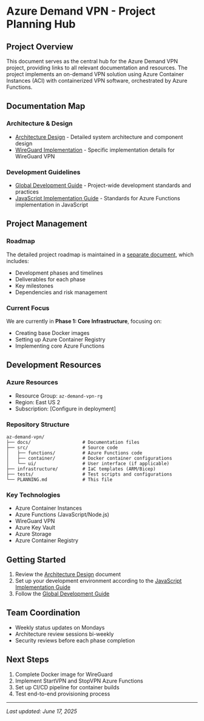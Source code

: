 # Azure Demand VPN - Project Planning Hub

## Project Overview
This document serves as the central hub for the Azure Demand VPN project, providing links to all relevant documentation and resources. The project implements an on-demand VPN solution using Azure Container Instances (ACI) with containerized VPN software, orchestrated by Azure Functions.

## Documentation Map

### Architecture & Design
- [Architecture Design](./docs/architecture-design.md) - Detailed system architecture and component design
- [WireGuard Implementation](./docs/wireguard-implementation.md) - Specific implementation details for WireGuard VPN

### Development Guidelines
- [Global Development Guide](./docs/global-development-guide.md) - Project-wide development standards and practices
- [JavaScript Implementation Guide](./docs/javascript-implementation-guide.md) - Standards for Azure Functions implementation in JavaScript

## Project Management

### Roadmap
The detailed project roadmap is maintained in a [separate document](./docs/project-roadmap.md), which includes:
- Development phases and timelines
- Deliverables for each phase
- Key milestones
- Dependencies and risk management

### Current Focus
We are currently in **Phase 1: Core Infrastructure**, focusing on:
- Creating base Docker images
- Setting up Azure Container Registry
- Implementing core Azure Functions

## Development Resources

### Azure Resources
- Resource Group: `az-demand-vpn-rg`
- Region: East US 2
- Subscription: [Configure in deployment]

### Repository Structure
```
az-demand-vpn/
├── docs/                   # Documentation files
├── src/                    # Source code
│   ├── functions/          # Azure Functions code
│   ├── container/          # Docker container configurations
│   └── ui/                 # User interface (if applicable)
├── infrastructure/         # IaC templates (ARM/Bicep)
├── tests/                  # Test scripts and configurations
└── PLANNING.md             # This file
```

### Key Technologies
- Azure Container Instances
- Azure Functions (JavaScript/Node.js)
- WireGuard VPN
- Azure Key Vault
- Azure Storage
- Azure Container Registry

## Getting Started
1. Review the [Architecture Design](./docs/architecture-design.md) document
2. Set up your development environment according to the [JavaScript Implementation Guide](./docs/javascript-implementation-guide.md)
3. Follow the [Global Development Guide](./docs/global-development-guide.md)

## Team Coordination
- Weekly status updates on Mondays
- Architecture review sessions bi-weekly
- Security reviews before each phase completion

## Next Steps
1. Complete Docker image for WireGuard
2. Implement StartVPN and StopVPN Azure Functions
3. Set up CI/CD pipeline for container builds
4. Test end-to-end provisioning process

---

*Last updated: June 17, 2025*

